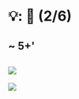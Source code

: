 # 💡: 🏢 (2/6)

~ 5+'
--
![](https://upload.wikimedia.org/wikipedia/commons/thumb/0/04/Logo_Universität_Bern.svg/480px-Logo_Universität_Bern.svg.png)
--
![](https://upload.wikimedia.org/wikipedia/de/thumb/2/24/Logo_Swisscom.svg/484px-Logo_Swisscom.svg.png)